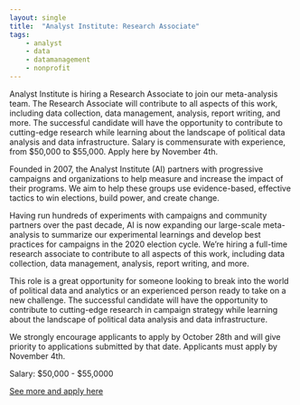 ```yaml
---
layout: single
title:  "Analyst Institute: Research Associate"
tags: 
    - analyst
    - data
    - datamanagement
    - nonprofit
---
```


Analyst Institute is hiring a Research Associate to join our meta-analysis team. The Research Associate will contribute to all aspects of this work, including data collection, data management, analysis, report writing, and more. The successful candidate will have the opportunity to contribute to cutting-edge research while learning about the landscape of political data analysis and data infrastructure. Salary is commensurate with experience, from $50,000 to $55,000. Apply here by November 4th.

Founded in 2007, the Analyst Institute (AI) partners with progressive campaigns and organizations to help measure and increase the impact of their programs. We aim to help these groups use evidence-based, effective tactics to win elections, build power, and create change.

Having run hundreds of experiments with campaigns and community partners over the past decade, AI is now expanding our large-scale meta-analysis to summarize our experimental learnings and develop best practices for campaigns in the 2020 election cycle. We’re hiring a full-time research associate to contribute to all aspects of this work, including data collection, data management, analysis, report writing, and more.

This role is a great opportunity for someone looking to break into the world of political data and analytics or an experienced person ready to take on a new challenge. The successful candidate will have the opportunity to contribute to cutting-edge research in campaign strategy while learning about the landscape of political data analysis and data infrastructure.

We strongly encourage applicants to apply by October 28th and will give priority to applications submitted by that date. Applicants must apply by November 4th.


Salary: $50,000 - $55,0000 


[See more and apply here](https://analystinstitute.recruitee.com/o/research-associate)
